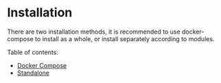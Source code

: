 # Installation

There are two installation methods, it is recommended to
use docker-compose to install as a whole,
or install separately according to modules.

Table of contents:

* [Docker Compose](docker-compose.md)
* [Standalone](standalone/README.md)
